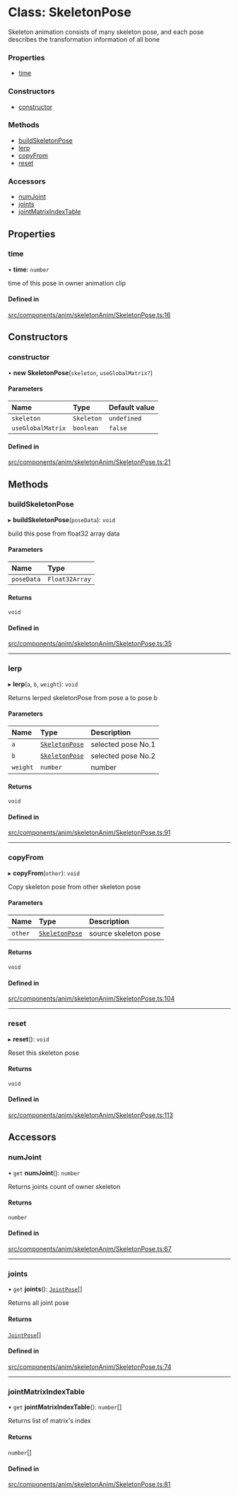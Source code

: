 # Class: SkeletonPose

Skeleton animation consists of many skeleton pose, 
and each pose describes the transformation information of all bone


### Properties

- [time](SkeletonPose.md#time)

### Constructors

- [constructor](SkeletonPose.md#constructor)

### Methods

- [buildSkeletonPose](SkeletonPose.md#buildskeletonpose)
- [lerp](SkeletonPose.md#lerp)
- [copyFrom](SkeletonPose.md#copyfrom)
- [reset](SkeletonPose.md#reset)

### Accessors

- [numJoint](SkeletonPose.md#numjoint)
- [joints](SkeletonPose.md#joints)
- [jointMatrixIndexTable](SkeletonPose.md#jointmatrixindextable)

## Properties

### time

• **time**: `number`

time of this pose in owner animation clip

#### Defined in

[src/components/anim/skeletonAnim/SkeletonPose.ts:16](https://github.com/Orillusion/orillusion/blob/main/src/components/anim/skeletonAnim/SkeletonPose.ts#L16)

## Constructors

### constructor

• **new SkeletonPose**(`skeleton`, `useGlobalMatrix?`)

#### Parameters

| Name | Type | Default value |
| :------ | :------ | :------ |
| `skeleton` | `Skeleton` | `undefined` |
| `useGlobalMatrix` | `boolean` | `false` |

#### Defined in

[src/components/anim/skeletonAnim/SkeletonPose.ts:21](https://github.com/Orillusion/orillusion/blob/main/src/components/anim/skeletonAnim/SkeletonPose.ts#L21)

## Methods

### buildSkeletonPose

▸ **buildSkeletonPose**(`poseData`): `void`

build this pose from float32 array data

#### Parameters

| Name | Type |
| :------ | :------ |
| `poseData` | `Float32Array` |

#### Returns

`void`

#### Defined in

[src/components/anim/skeletonAnim/SkeletonPose.ts:35](https://github.com/Orillusion/orillusion/blob/main/src/components/anim/skeletonAnim/SkeletonPose.ts#L35)

___

### lerp

▸ **lerp**(`a`, `b`, `weight`): `void`

Returns lerped skeletonPose from pose a to pose b

#### Parameters

| Name | Type | Description |
| :------ | :------ | :------ |
| `a` | [`SkeletonPose`](SkeletonPose.md) | selected pose No.1 |
| `b` | [`SkeletonPose`](SkeletonPose.md) | selected pose No.2 |
| `weight` | `number` | number |

#### Returns

`void`

#### Defined in

[src/components/anim/skeletonAnim/SkeletonPose.ts:91](https://github.com/Orillusion/orillusion/blob/main/src/components/anim/skeletonAnim/SkeletonPose.ts#L91)

___

### copyFrom

▸ **copyFrom**(`other`): `void`

Copy skeleton pose from other skeleton pose

#### Parameters

| Name | Type | Description |
| :------ | :------ | :------ |
| `other` | [`SkeletonPose`](SkeletonPose.md) | source skeleton pose |

#### Returns

`void`

#### Defined in

[src/components/anim/skeletonAnim/SkeletonPose.ts:104](https://github.com/Orillusion/orillusion/blob/main/src/components/anim/skeletonAnim/SkeletonPose.ts#L104)

___

### reset

▸ **reset**(): `void`

Reset this skeleton pose

#### Returns

`void`

#### Defined in

[src/components/anim/skeletonAnim/SkeletonPose.ts:113](https://github.com/Orillusion/orillusion/blob/main/src/components/anim/skeletonAnim/SkeletonPose.ts#L113)

## Accessors

### numJoint

• `get` **numJoint**(): `number`

Returns joints count of owner skeleton

#### Returns

`number`

#### Defined in

[src/components/anim/skeletonAnim/SkeletonPose.ts:67](https://github.com/Orillusion/orillusion/blob/main/src/components/anim/skeletonAnim/SkeletonPose.ts#L67)

___

### joints

• `get` **joints**(): [`JointPose`](JointPose.md)[]

Returns all joint pose

#### Returns

[`JointPose`](JointPose.md)[]

#### Defined in

[src/components/anim/skeletonAnim/SkeletonPose.ts:74](https://github.com/Orillusion/orillusion/blob/main/src/components/anim/skeletonAnim/SkeletonPose.ts#L74)

___

### jointMatrixIndexTable

• `get` **jointMatrixIndexTable**(): `number`[]

Returns list of matrix's index

#### Returns

`number`[]

#### Defined in

[src/components/anim/skeletonAnim/SkeletonPose.ts:81](https://github.com/Orillusion/orillusion/blob/main/src/components/anim/skeletonAnim/SkeletonPose.ts#L81)
